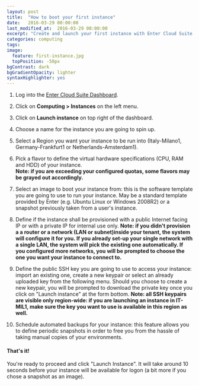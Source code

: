 ```yaml
---
layout: post
title:  "How to boot your first instance"
date:   2016-03-29 00:00:00
last_modified_at:  2016-03-29 00:00:00
excerpt: "Create and launch your first instance with Enter Cloud Suite."
categories: computing
tags:
image:
  feature: first-instance.jpg
  topPosition: -50px
bgContrast: dark
bgGradientOpacity: lighter
syntaxHighlighter: yes
---
```

1. Log into the <a href="https://dashboard.entercloudsuite.com" target="_blank">Enter Cloud Suite Dashboard</a>.

2. Click on **Computing > Instances** on the left menu.

3. Click on **Launch instance** on top right of the dashboard.
<div class="img img--fullContainer img--14xLeading" style="background-image: url({{ site.baseurl_posts_img }}ecs-computing-first-instance-03.png);"></div>

4. Choose a name for the instance you are going to spin up.
<div class="img img--fullContainer img--14xLeading" style="background-image: url({{ site.baseurl_posts_img }}ecs-computing-first-instance-04.png);"></div>

5. Select a Region you want your instance to be run into (Italy-Milano1, Germany-Frankfurt1 or Netherlands-Amsterdam1).
<div class="img img--fullContainer img--14xLeading" style="background-image: url({{ site.baseurl_posts_img }}ecs-computing-first-instance-05.png);"></div>

6. Pick a flavor to define the virtual hardware specifications (CPU, RAM and HDD) of your instance.  
**Note: if you are exceeding your configured quotas, some flavors may be grayed out accordingly.**
<div class="img img--fullContainer img--14xLeading" style="background-image: url({{ site.baseurl_posts_img }}ecs-computing-first-instance-06.png);"></div>

7. Select an image to boot your instance from: this is the software template you are going to use to run your instance. May be a standard template provided by Enter (e.g. Ubuntu Linux or Windows 2008R2) or a snapshot previously taken from a user's instance.
<div class="img img--fullContainer img--14xLeading" style="background-image: url({{ site.baseurl_posts_img }}ecs-computing-first-instance-07.png);"></div>

8. Define if the instance shall be provisioned with a public Internet facing IP or with a private IP for internal use only. **Note: if you didn't provision a a router or a network (LAN or subnet)inside your tenant, the system will configure it for you. If you already set-up your single network with a single LAN, the system will pick the existing one automatically. If you configured more networks, you will be prompted to choose the one you want your instance to connect to.**
<div class="img img--fullContainer img--14xLeading" style="background-image: url({{ site.baseurl_posts_img }}ecs-computing-first-instance-08.png);"></div>

9. Define the public SSH key you are going to use to access your instance: import an existing one, create a new keypair or select an already uploaded key from the following menu. Should you choose to create a new keypair, you will be prompted to download the private key once you click on "Launch instance" at the form bottom. **Note: all SSH keypairs are visible only region-wide: if you are launching an instance in IT-MIL1, make sure the key you want to use is available in this region as well.**
<div class="img img--fullContainer img--14xLeading" style="background-image: url({{ site.baseurl_posts_img }}ecs-computing-first-instance-09.png);"></div>

10. Schedule automated backups for your instance: this feature allows you to define periodic snapshots in order to free you from the hassle of taking manual copies of your environments.
<div class="img img--fullContainer img--14xLeading" style="background-image: url({{ site.baseurl_posts_img }}ecs-computing-first-instance-10.png);"></div>

#### That's it!

You're ready to proceed and click "Launch Instance". It will take around 10 seconds before your instance will be available for logon (a bit more if you chose a snapshot as an image).
